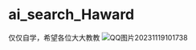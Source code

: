 # ai_search_Haward
仅仅自学，希望各位大大教教
![QQ图片20231119101738](https://github.com/shiqianokamiai/ai_search_Haward/assets/151977259/e6885612-08b6-4a38-ad40-04ab97651c41)
